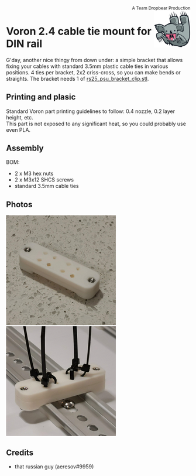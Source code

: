 
<div style="text-align: right"><sub>A Team Dropbear Production</sub></div>
<img align="right" width="100" height="100" src="images/db.png">

# Voron 2.4 cable tie mount for DIN rail

G'day, another nice thingy from down under: a simple bracket that allows fixing your cables with standard 3.5mm plastic cable ties in various positions. 4 ties per bracket, 2x2 criss-cross, so you can make bends or straights. The bracket needs 1 of [rs25_psu_bracket_clip.stl](https://github.com/VoronDesign/Voron-2/blob/Voron2.4/STLs/VORON2.4/Electronics_Compartment/DIN_Brackets/rs25_psu_bracket_clip.stl). 

## Printing and plasic

Standard Voron part printing guidelines to follow: 0.4 nozzle, 0.2 layer height, etc.  
This part is not exposed to any significant heat, so you could probably use even PLA.

## Assembly

BOM:
* 2 x M3 hex nuts
* 2 x M3x12 SHCS screws
* standard 3.5mm cable ties


## Photos

![bare](images/photo_bare.png)
![on rail](images/photo_railed.png)

## Credits

- that russian guy (aeresov#9959)
